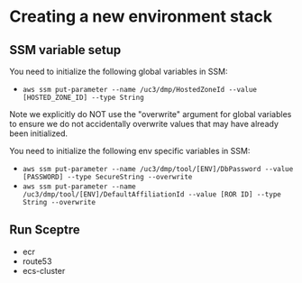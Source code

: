 
# Creating a new environment stack

## SSM variable setup

You need to initialize the following global variables in SSM:
- `aws ssm put-parameter --name /uc3/dmp/HostedZoneId --value [HOSTED_ZONE_ID] --type String`

Note we explicitly do NOT use the "overwrite" argument for global variables to ensure we do not accidentally overwrite values that may have already been initialized.

You need to initialize the following env specific variables in SSM:
- `aws ssm put-parameter --name /uc3/dmp/tool/[ENV]/DbPassword --value [PASSWORD] --type SecureString --overwrite`
- `aws ssm put-parameter --name /uc3/dmp/tool/[ENV]/DefaultAffiliationId --value [ROR ID] --type String --overwrite`

## Run Sceptre

- ecr
- route53
- ecs-cluster
